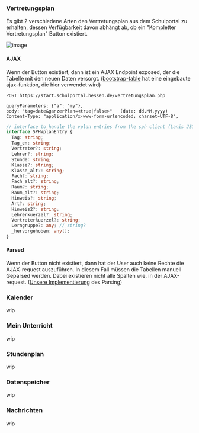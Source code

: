 ### Vertretungsplan
Es gibt 2 verschiedene Arten den Vertretungsplan aus dem Schulportal zu erhalten, dessen Verfügbarkeit davon abhängt ab, ob ein "Kompletter Vertretungsplan" Button existiert.

![image](https://github.com/alessioC42/lanis-mobile/assets/84250128/d359a1f1-aec0-498c-88c3-5b831998a250)

#### AJAX
Wenn der Button existiert, dann ist ein AJAX Endpoint exposed, der die Tabelle mit den neuen Daten versorgt. ([bootstrap-table](https://bootstrap-table.com/) hat eine eingebaute ajax-funktion, die hier verwendet wird)
```http
POST https://start.schulportal.hessen.de/vertretungsplan.php

queryParameters: {"a": "my"},
body: "tag=date&ganzerPlan=<true|false>"   (date: dd.MM.yyyy)
Content-Type: "application/x-www-form-urlencoded; charset=UTF-8",
```

```ts
// interface to handle the vplan entries from the sph client (Lanis JSON response)
interface SPHVplanEntry {
  Tag: string;
  Tag_en: string;
  Vertreter?: string;
  Lehrer?: string;
  Stunde: string;
  Klasse?: string;
  Klasse_alt?: string;
  Fach?: string;
  Fach_alt?: string;
  Raum?: string;
  Raum_alt?: string;
  Hinweis?: string;
  Art?: string;
  Hinweis2?: string;
  Lehrerkuerzel?: string;
  Vertreterkuerzel?: string;
  Lerngruppe?: any; // string?
  _hervorgehoben: any[];
}
```

#### Parsed
Wenn der Button nicht existiert, dann hat der User auch keine Rechte die AJAX-request auszuführen. In diesem Fall müssen die Tabellen manuell Geparsed werden. Dabei existieren nicht alle Spalten wie, in der AJAX-request. ([Unsere Implementierung](https://github.com/alessioC42/lanis-mobile/blob/main/app/lib/client/client_submodules/substitutions.dart) des Parsing)

### Kalender
wip

### Mein Unterricht
wip

### Stundenplan
wip

### Datenspeicher
wip

### Nachrichten
wip